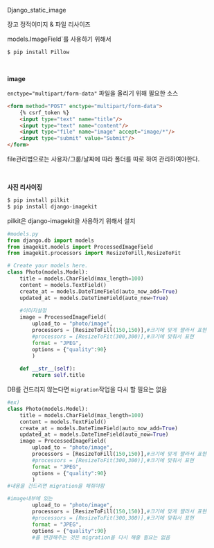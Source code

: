 Django_static_image

장고 정적이미지 & 파일 리사이즈

models.ImageField`를 사용하기 위해서

```bash
$ pip install Pillow
```



<br>

**image**

`enctype="multipart/form-data"` 파일을 올리기 위해 필요한 소스

```html
<form method="POST" enctype="multipart/form-data">
    {% csrf_token %}
    <input type="text" name="title"/>
    <input type="text" name="content"/>
    <input type="file" name="image" accept="image/*"/>
    <input type="submit" value="Submit"/>
</form>
```

file관리법으로는 사용자/그룹/날짜에 따라 폴더를 따로 하여 관리하여야한다.

<br>

**사진 리사이징**

```bash
$ pip install pilkit
$ pip install django-imagekit
```

pilkit은 django-imagekit을 사용하기 위해서 설치

```python
#models.py
from django.db import models
from imagekit.models import ProcessedImageField
from imagekit.processors import ResizeToFill,ResizeToFit

# Create your models here.
class Photo(models.Model):
    title = models.CharField(max_length=100)
    content = models.TextField()
    create_at = models.DateTimeField(auto_now_add=True)
    updated_at = models.DateTimeField(auto_now=True)
    
    #이미지설정
    image = ProcessedImageField(
        upload_to = "photo/image",
        processors = [ResizeToFill(150,150)],#크기에 맞게 짤라서 표현
        #processors = [ResizeToFit(300,300)],#크기에 맞춰서 표현
        format = "JPEG",
        options = {"quality":90}
        )
    
    def __str__(self):
        return self.title
```

DB를 건드리지 않는다면 `migration`작업을 다시 할 필요는 없음

```python
#ex)
class Photo(models.Model):
    title = models.CharField(max_length=100)
    content = models.TextField()
    create_at = models.DateTimeField(auto_now_add=True)
    updated_at = models.DateTimeField(auto_now=True)
    image = ProcessedImageField(
        upload_to = "photo/image",
        processors = [ResizeToFill(150,150)],#크기에 맞게 짤라서 표현
        #processors = [ResizeToFit(300,300)],#크기에 맞춰서 표현
        format = "JPEG",
        options = {"quality":90}
        )
#내용을 건드리면 migration을 해줘야함

#image내부에 있는
        upload_to = "photo/image",
        processors = [ResizeToFill(150,150)],#크기에 맞게 짤라서 표현
        #processors = [ResizeToFit(300,300)],#크기에 맞춰서 표현
        format = "JPEG",
        options = {"quality":90}
        #를 변경해주는 것은 migration을 다시 해줄 필요는 없음
```

